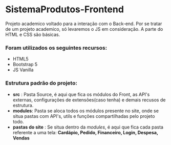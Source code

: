 # SistemaProdutos-Frontend

Projeto academico voltado para a interação com o Back-end.
Por se tratar de um projeto academico, só levaremos o JS em consideração. A parte do HTML e CSS são básicas.

### Foram utilizados os seguintes recursos:
- HTML5
- Bootstrap 5
- JS Vanilla

### Estrutura padrão do projeto:
- **src** : Pasta Source, é aqui que fica os módulos do Front, as API's externas, configurações de extensões(caso tenha) e demais recusos de estrutura.
- **modules**: Pasta se aloca todos os módulos presente no site, onde se situa pastas com API's, utils e funções compartilhadas pelo projeto todo.
- **pastas do site** : Se situa dentro da *modules*, é aqui que fica cada pasta referente a uma tela: __Cardápio, Pedido, Financeiro, Login, Despesa, Vendas__

